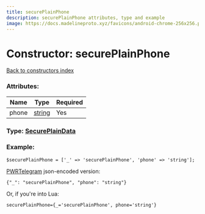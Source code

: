 ```yaml
---
title: securePlainPhone
description: securePlainPhone attributes, type and example
image: https://docs.madelineproto.xyz/favicons/android-chrome-256x256.png
---
```

# Constructor: securePlainPhone  
[Back to constructors index](index.md)



### Attributes:

| Name     |    Type       | Required |
|----------|---------------|----------|
|phone|[string](../types/string.md) | Yes|



### Type: [SecurePlainData](../types/SecurePlainData.md)


### Example:

```
$securePlainPhone = ['_' => 'securePlainPhone', 'phone' => 'string'];
```  

[PWRTelegram](https://pwrtelegram.xyz) json-encoded version:

```
{"_": "securePlainPhone", "phone": "string"}
```


Or, if you're into Lua:  


```
securePlainPhone={_='securePlainPhone', phone='string'}

```


